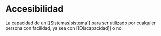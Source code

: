 # Accesibilidad

La capacidad de un [[Sistemas|sistema]] para ser utilizado por cualquier persona con facilidad, ya sea con [[Discapacidad]] o no.
